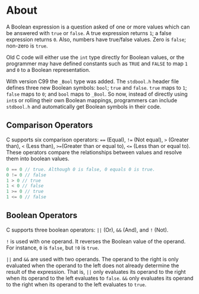 # About

A Boolean expression is a question asked of one or more values which can be answered with `true` or `false`.
A true expression returns `1`; a false expression returns `0`.
Also, numbers have true/false values. Zero is `false`; non-zero is `true`. 

Old C code will either use the `int` type directly for Boolean values, or the programmer may have defined constants such as `TRUE` and `FALSE` to map `1` and `0` to a Boolean representation.

With version C99 the `_Bool` type was added.
The `stdbool.h` header file defines three new Boolean symbols: `bool`; `true` and `false`.
`true` maps to `1`; `false` maps to `0`; and `bool` maps to `_Bool`.
So now, instead of directly using `int`s or rolling their own Boolean mappings, programmers can include `stdbool.h` and automatically get Boolean symbols in their code.

## Comparison Operators

C supports six comparison operators: `==` (Equal), `!=` (Not equal), `>` (Greater than), `<` (Less than), `>=`(Greater than or equal to), `<=` (Less than or equal to).
These operators compare the relationships between values and resolve them into boolean values.

```c
0 == 0 // true. Although 0 is false, 0 equals 0 is true.
0 != 0 // false
1 > 0 // true
1 < 0 // false
1 >= 0 // true
1 <= 0 // false
```

## Boolean Operators

C supports three boolean operators: `||` (Or), `&&` (And), and `!` (Not). 

`!` is used with one operand.
It reverses the Boolean value of the operand.
For instance, `0` is `false`, but `!0` is `true`.

`||` and `&&` are used with two operands.
The operand to the right is only evaluated when the operand to the left does not already determine the result of the expression.
That is, `||` only evaluates its operand to the right when its operand to the left evaluates to `false`.
`&&` only evaluates its operand to the right when its operand to the left evaluates to `true`.

